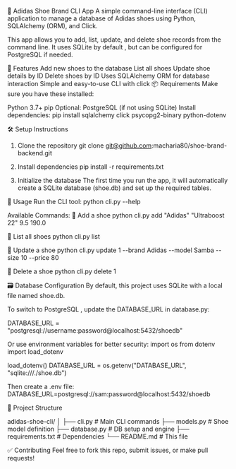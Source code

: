 👟 Adidas Shoe Brand CLI App
A simple command-line interface (CLI) application to manage a database of Adidas shoes using Python, SQLAlchemy (ORM), and Click.

This app allows you to add, list, update, and delete shoe records from the command line. It uses SQLite by default , but can be configured for PostgreSQL if needed.

🧰 Features
Add new shoes to the database
List all shoes
Update shoe details by ID
Delete shoes by ID
Uses SQLAlchemy ORM for database interaction
Simple and easy-to-use CLI with click
📦 Requirements
Make sure you have these installed:

Python 3.7+
pip
Optional: PostgreSQL (if not using SQLite)
Install dependencies:
pip install sqlalchemy click psycopg2-binary python-dotenv

🛠 Setup Instructions
1. Clone the repository
git clone git@github.com:macharia80/shoe-brand-backend.git

2. Install dependencies
pip install -r requirements.txt

3. Initialize the database
The first time you run the app, it will automatically create a SQLite database (shoe.db) and set up the required tables.

🚀 Usage
Run the CLI tool:
python cli.py --help

Available Commands:
🔹 Add a shoe
python cli.py add "Adidas" "Ultraboost 22" 9.5 190.0

🔹 List all shoes
python cli.py list

🔹 Update a shoe
python cli.py update 1 --brand Adidas --model Samba --size 10 --price 80

🔹 Delete a shoe
python cli.py delete 1

🗃️ Database Configuration
By default, this project uses SQLite with a local file named shoe.db.

To switch to PostgreSQL , update the DATABASE_URL in database.py:

DATABASE_URL = "postgresql://username:password@localhost:5432/shoedb"

Or use environment variables for better security:
import os
from dotenv import load_dotenv

load_dotenv()
DATABASE_URL = os.getenv("DATABASE_URL", "sqlite:///./shoe.db")

Then create a .env file:
DATABASE_URL=postgresql://sam:password@localhost:5432/shoedb

📁 Project Structure

adidas-shoe-cli/
│
├── cli.py             # Main CLI commands
├── models.py          # Shoe model definition
├── database.py        # DB setup and engine
├── requirements.txt   # Dependencies
└── README.md          # This file

✅ Contributing
Feel free to fork this repo, submit issues, or make pull requests!

